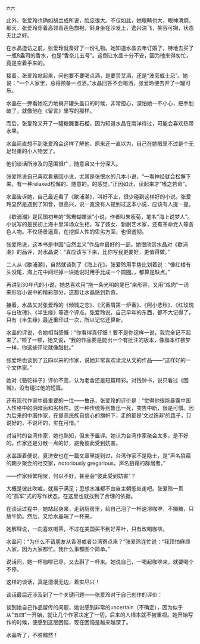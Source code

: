     六六 

   此外，张爱玲也确如胡兰成所说，脸庞很大。不仅如此，她眼睛也大，眼神清炯。那天，张爱玲穿着高领青莲色旗袍，斜身坐在沙发上，逸兴湍飞，笑容可掬，状态无比之好。

   在水晶造访之前，张爱玲就备好了一份礼物。她知道水晶去年订婚了，特地去买了一瓶8盎司的香水，也是“香奈儿五号”。这倒让水晶十分不安，因为他来得匆忙，竟是空着手来的。

   接着，张爱玲站起来，问他要不要喝点酒，是要苦艾酒，还是“波旁威士忌”。她说：“一个人家里，总得预备一点酒。”水晶回答不会喝酒，张爱玲便去开了一罐可乐。

   水晶在一旁看她吃力地揭开罐头盖口的时候，非常担心，深怕她一不小心，把手划破了，就像他在《留言》里写的那样。

   而后，张爱玲又开了一罐糖腌番石榴，因为知道水晶在南洋待过，可能会喜欢热带水果。

   水晶简直想不到张爱玲会这样了解他，原来还一直以为，自己在她眼里不过是个无足轻重的小人物罢了。

   他们谈话所涉及的范围很广，随意且又十分深入。

   张爱玲说自己喜欢看章回小说，尤其是张恨水的几本小说，“一看神经就会松懈下来，有一种relaxed松懈的、随意的。的感觉。”正因如此，读起来才“嗜之若命”。

   水晶告诉她，自己最近看了《歇浦潮》，叫好不止，很少碰到这样好的小说。张爱玲显然是遇到了知音，很高兴，说一直没有人提到过这本小说，应该有人提一提。

   《歇浦潮》是民国初年的“鸳鸯蝴蝶派”小说，作者叫朱瘦菊，笔名“海上说梦人”。小说写的是民初上海十里洋场众生相，写了妓女、新剧艺术家，还有革命党人等各色人物。不仅场景逼真，在挖掘人性的卑劣方面，也很透彻。

   张爱玲说，这本书是中国“自然主义”作品中最好的一部。她很欣赏水晶对《歇浦潮》的品评，对水晶说：“真应该写下来，比你写我更要好，更值得做。”

   二人从《歇浦潮》，自然就谈到了《海上花》。张爱玲用手势比划着说：“像红楼有头没尾，海上花中间烂掉一块她说时用手比成一个圆圈。，都算是缺点。”

   再讲到30年代的小说，她总喜欢用“拖一条光明的尾巴”来形容，又用“戏肉”一词来形容小说中的精彩部分，这都让水晶感到新奇。

   接着，水晶又对张爱玲的《倾城之恋》、《沉香屑第一炉香》、《阿小悲秋》、《红玫瑰与白玫瑰》、《半生缘》等逐个评点。张爱玲说，自己早年的东西，都不大记得了，只有《半生缘》最近重印过一次，所以记忆还算新。

   水晶的评说，令她相当感慨：“你看得真仔细！要不是你这样一说，我完全记不起来了。”顿了一顿，她又说，“我的作品要是能出一个有批注的版本，像脂本红楼梦一样，你这些评论就像脂批。”

   张爱玲也谈到了五四以来的作家，说她非常喜欢读沈从文的作品——“这样好的一个文体家。”

   她对《骆驼祥子》评价不高，认为老舍还是短篇精彩。对钱钟书，说只看过《围城》，没有碰过他的短篇。

   还有现代作家中最重要的一位——鲁迅，张爱玲的评价是：“觉得他很能暴露中国人性格中的阴暗面和劣根性。这一种传统等到鲁迅一死，突告中断，很是可惜。因为后来的中国作家，在提高民族自信心的旗帜下，走的都是‘文过饰非’的路子，只说好的，不说坏的，实在可惜。”

   对当时的台湾作家，她也熟知，但未予置评。她认为台湾作家聚会太多，是不好的。作家还是分散一点的好，避免彼此受到妨害。

   水晶跟着便说，夏济安也在一篇文章里提到过，台湾作家不是隐士，是“声名狼藉的朝夕聚会的社交家，notoriously gregarious。声名狼藉的群居者。”

   ——作家频繁相聚，何以不好，甚至会“彼此受到妨害”？

   大概是彼此吹嘘，就易于满足；思想水准都不由自主朝低处走吧。张爱玲一贯的“孤军”式的写作状态，在这里也就找到了合理的依据。

   在谈话过程中，她站起身来，走到厨房里，给自己泡了一杯速溶咖啡，不搁糖，只放牛奶。然后，又给水晶端了一杯来。

   她解释说，一向喜欢喝茶，不过在美国买不到好茶叶，只有改喝咖啡。

   水晶问：“为什么不请朋友从香港或者台湾寄点来？”张爱玲连忙说：“我顶怕麻烦人家，因为大家都忙。我什么事都图个简单。”

   说话间，她一杯咖啡已尽，又去斟了一杯来。她说自己，一喝起咖啡来，就要喝个不停。

   这样的谈话，真是漶漫无边，着实尽兴！

   谈话最后还涉及到了一个关键问题——张爱玲对于自己创作的评价：

   谈到她自己作品留传的问题，她说感到非常的uncertain（不确定），因为似乎从“五四”一开始，就让几个作家决定了一切，后来的人根本就不被重视。她开始写作的时候，便感到这层困恼，现在困恼是越来越深了。

   水晶听了，不胜黯然！

